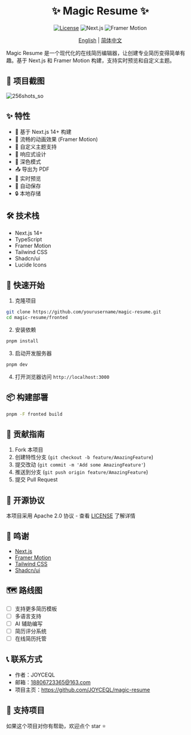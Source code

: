<div align="center">

# ✨ Magic Resume ✨

[![License](https://img.shields.io/badge/License-Apache_2.0-blue.svg)](https://opensource.org/licenses/Apache-2.0)
![Next.js](https://img.shields.io/badge/Next.js-14.0-black)
![Framer Motion](https://img.shields.io/badge/Framer_Motion-10.0-purple)

[English](./README.md) | [简体中文](./README.zh-CN.md)

</div>

Magic Resume 是一个现代化的在线简历编辑器，让创建专业简历变得简单有趣。基于 Next.js 和 Framer Motion 构建，支持实时预览和自定义主题。

## 📸 项目截图

![256shots_so](https://github.com/user-attachments/assets/b07d89d8-56da-4df5-b66f-61dc3568fb0a)

## ✨ 特性

- 🚀 基于 Next.js 14+ 构建
- 💫 流畅的动画效果 (Framer Motion)
- 🎨 自定义主题支持
- 📱 响应式设计
- 🌙 深色模式
- 📤 导出为 PDF
- 🔄 实时预览
- 💾 自动保存
- 🔒 本地存储

## 🛠️ 技术栈

- Next.js 14+
- TypeScript
- Framer Motion
- Tailwind CSS
- Shadcn/ui
- Lucide Icons

## 🚀 快速开始

1. 克隆项目

```bash
git clone https://github.com/yourusername/magic-resume.git
cd magic-resume/fronted
```

2. 安装依赖

```bash
pnpm install
```

3. 启动开发服务器

```bash
pnpm dev
```

4. 打开浏览器访问 `http://localhost:3000`

## 📦 构建部署

```bash
pnpm -F fronted build
```

## 🤝 贡献指南

1. Fork 本项目
2. 创建特性分支 (`git checkout -b feature/AmazingFeature`)
3. 提交改动 (`git commit -m 'Add some AmazingFeature'`)
4. 推送到分支 (`git push origin feature/AmazingFeature`)
5. 提交 Pull Request

## 📝 开源协议

本项目采用 Apache 2.0 协议 - 查看 [LICENSE](LICENSE) 了解详情

## 🙏 鸣谢

- [Next.js](https://nextjs.org/)
- [Framer Motion](https://www.framer.com/motion/)
- [Tailwind CSS](https://tailwindcss.com/)
- [Shadcn/ui](https://ui.shadcn.com/)

## 🗺️ 路线图

- [ ] 支持更多简历模板
- [ ] 多语言支持
- [ ] AI 辅助编写
- [ ] 简历评分系统
- [ ] 在线简历托管

## 📞 联系方式

- 作者：JOYCEQL
- 邮箱：18806723365@163.com
- 项目主页：https://github.com/JOYCEQL/magic-resume

## 🌟 支持项目

如果这个项目对你有帮助，欢迎点个 star ⭐️
